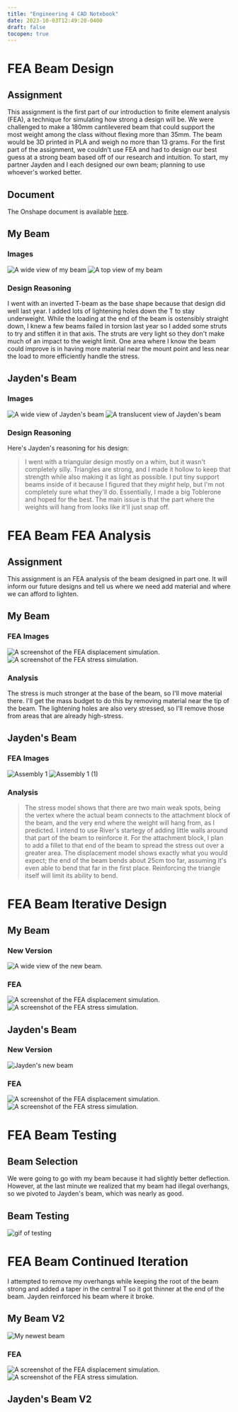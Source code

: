```yaml
---
title: "Engineering 4 CAD Notebook"
date: 2023-10-03T12:49:28-0400
draft: false
tocopen: true
---
```

# FEA Beam Design
## Assignment
This assignment is the first part of our introduction to finite element analysis (FEA), a technique for simulating how strong a design will be. We were challenged to make a 180mm cantilevered beam that could support the most weight among the class without flexing more than 35mm. The beam would be 3D printed in PLA and weigh no more than 13 grams. For the first part of the assignment, we couldn't use FEA and had to design our best guess at a strong beam based off of our research and intuition. To start, my partner Jayden and I each designed our own beam; planning to use whoever's worked better.
## Document
The Onshape document is available [here](https://cvilleschools.onshape.com/documents/479a5d24056fdd56c88b8dd8/w/2625b665548c3edd606623e9/e/cb89638e4836cd8112d49f1b?renderMode=10&uiState=651d682066bcfe34cbaa2990).
## My Beam
### Images
![A wide view of my beam](/docs/eng-4/beamwide.png "A wide view of my beam. The grey part is the testing apparatus.")
![A top view of my beam](/docs/eng-4/beamtop.png "A top view of my beam.")
### Design Reasoning
I went with an inverted T-beam as the base shape because that design did well last year. I added lots of lightening holes down the T to stay underweight. While the loading at the end of the beam is ostensibly straight down, I knew a few beams failed in torsion last year so I added some struts to try and stiffen it in that axis. The struts are very light so they don't make much of an impact to the weight limit. One area where I know the beam could improve is in having more material near the mount point and less near the load to more efficiently handle the stress. 
## Jayden's Beam
### Images
![A wide view of Jayden's beam](/docs/eng-4/jaydenwide.png "A wide shot of Jayden's beam.")
![A translucent view of Jayden's beam](/docs/eng-4/jaydentransparent.png "A view of Jayden's beam with hidden edges showing. Note the supports inside the hollow structure.")
### Design Reasoning
Here's Jayden's reasoning for his design:
> I went with a triangular design mostly on a whim, but it wasn't completely silly. Triangles are strong, and I made it hollow to keep that strength while also making it as light as possible. I put tiny support beams inside of it because I figured that they *might* help, but I'm not completely sure what they'll do. Essentially, I made a big Toblerone and hoped for the best. The main issue is that the part where the weights will hang from looks like it'll just snap off.
# FEA Beam FEA Analysis
## Assignment
This assignment is an FEA analysis of the beam designed in part one. It will inform our future designs and tell us where we need add material and where we can afford to lighten.
## My Beam
### FEA Images
![A screenshot of the FEA displacement simulation.](/docs/eng-4/displ.png "A screenshot of the FEA displacement simulation.")
![A screenshot of the FEA stress simulation.](/docs/eng-4/stress.png "A screenshot of the FEA stress simulation.")
### Analysis
The stress is much stronger at the base of the beam, so I'll move material there. I'll get the mass budget to do this by removing material near the tip of the beam. The lightening holes are also very stressed, so I'll remove those from areas that are already high-stress.
## Jayden's Beam
### FEA Images
![Assembly 1](https://github.com/jvaugha3038/Engineering_4_Notebook/assets/112961338/9844a0d9-dc95-43e5-80a0-d95c9a904100 "Stress")
![Assembly 1 (1)](https://github.com/jvaugha3038/Engineering_4_Notebook/assets/112961338/c23b29e5-5d42-44cc-92c9-5c0091135b5d "Displacement")
### Analysis
> The stress model shows that there are two main weak spots, being the vertex where the actual beam connects to the attachment block of the beam, and the very end where the weight will hang from, as I predicted. I intend to use River's startegy of adding little walls around that part of the beam to reinforce it. For the attachment block, I plan to add a fillet to that end of the beam to spread the stress out over a greater area. The displacement model shows exactly what you would expect; the end of the beam bends about 25cm too far, assuming it's even able to bend that far in the first place. Reinforcing the triangle itself will limit its ability to bend.
# FEA Beam Iterative Design
## My Beam
### New Version
![A wide view of the new beam.](/docs/eng-4/newbeamwide.png "My new beam. Note the slanted top and filleted base to move material to where it's needed.")
### FEA
![A screenshot of the FEA displacement simulation.](/docs/eng-4/newbeamdispl.png "A screenshot of the new FEA displacement simulation.")
![A screenshot of the FEA stress simulation.](/docs/eng-4/newbeamstress.png "A screenshot of the new FEA stress simulation. Note that the stress is mostly even, except for the root of the beam.")
## Jayden's Beam
### New Version
![Jayden's new beam](/docs/eng-4/jaydennewwide.png "Jayden's new beam. This is the one we tested.")
### FEA
![A screenshot of the FEA displacement simulation.](/docs/eng-4/jaydennewdispl.png "A screenshot of Jayden's new FEA displacement simulation.")
![A screenshot of the FEA stress simulation.](/docs/eng-4/jaydennewstress.png "A screenshot of Jayden's new FEA stress simulation.")
# FEA Beam Testing
## Beam Selection
We were going to go with my beam because it had slightly better deflection. However, at the last minute we realized that my beam had illegal overhangs, so we pivoted to Jayden's beam, which was nearly as good.
## Beam Testing
![gif of testing](/docs/eng-4/firsttest.gif "Me weight-testing the beam. The moment of breaking wasn't captured due to a camera issue.")
# FEA Beam Continued Iteration
I attempted to remove my overhangs while keeping the root of the beam strong and added a taper in the central T so it got thinner at the end of the beam. Jayden reinforced his beam where it broke.
## My Beam V2
![My newest beam](/docs/eng-4/newnewbeam.png "My beam V2, designed after the test.")
### FEA
![A screenshot of the FEA displacement simulation.](/docs/eng-4/newnewdispl.png "A screenshot of V2's displacement.")
![A screenshot of the FEA stress simulation.](/docs/eng-4/newnewstress.png "A screenshot of V2's stress. Note that the root of the beam is somewhat less stressed.")
## Jayden's Beam V2